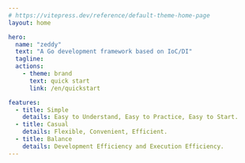 ```yaml
---
# https://vitepress.dev/reference/default-theme-home-page
layout: home

hero:
  name: "zeddy"
  text: "A Go development framework based on IoC/DI"
  tagline: 
  actions:
    - theme: brand
      text: quick start
      link: /en/quickstart

features:
  - title: Simple
    details: Easy to Understand, Easy to Practice, Easy to Start.
  - title: Casual
    details: Flexible, Convenient, Efficient.
  - title: Balance
    details: Development Efficiency and Execution Efficiency.
---
```

